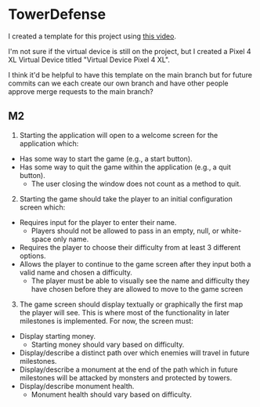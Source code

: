 # TowerDefense

I created a template for this project using [this video](https://www.youtube.com/watch?v=kMI2jy-WlGM).

I'm not sure if the virtual device is still on the project, but I created a Pixel 4 XL Virtual Device
titled "Virtual Device Pixel 4 XL".

I think it'd be helpful to have this template on the main branch but for future commits can we each
create our own branch and have other people approve merge requests to the main branch?

## M2
1. Starting the application will open to a welcome screen for the application which:
* Has some way to start the game (e.g., a start button).
* Has some way to quit the game within the application (e.g., a quit button).
    * The user closing the window does not count as a method to quit.
2. Starting the game should take the player to an initial configuration screen which:
* Requires input for the player to enter their name.
    * Players should not be allowed to pass in an empty, null, or white-space only
name.
* Requires the player to choose their difficulty from at least 3 different options.
* Allows the player to continue to the game screen after they input both a valid name and
chosen a difficulty.
    * The player must be able to visually see the name and difficulty they have chosen
before they are allowed to move to the game screen
3. The game screen should display textually or graphically the first map the player will see. This is
where most of the functionality in later milestones is implemented. For now, the screen must:
* Display starting money.
    * Starting money should vary based on difficulty.
* Display/describe a distinct path over which enemies will travel in future milestones.
* Display/describe a monument at the end of the path which in future milestones will be
attacked by monsters and protected by towers.
* Display/describe monument health.
    * Monument health should vary based on difficulty.